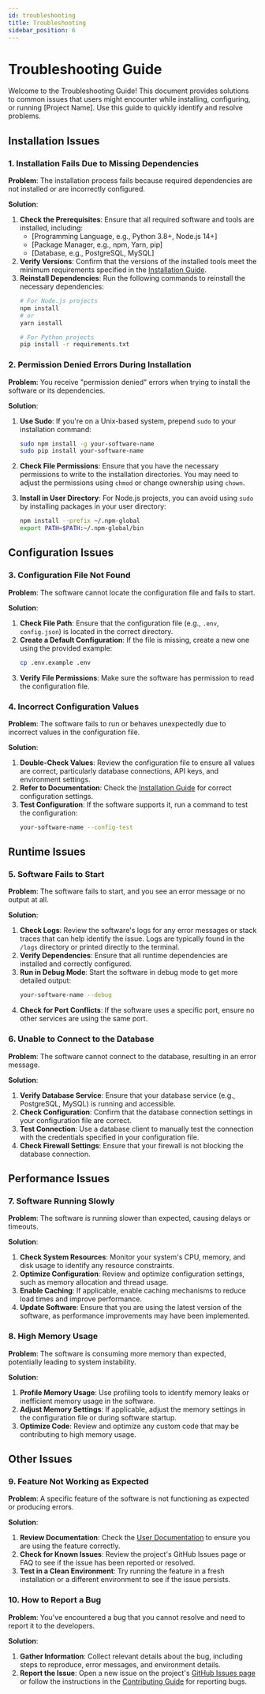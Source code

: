 ```yaml
---
id: troubleshooting
title: Troubleshooting
sidebar_position: 6
---
```


# Troubleshooting Guide

Welcome to the Troubleshooting Guide! This document provides solutions to common issues that users might encounter while installing, configuring, or running [Project Name]. Use this guide to quickly identify and resolve problems.

## Installation Issues

### 1. Installation Fails Due to Missing Dependencies

**Problem**: The installation process fails because required dependencies are not installed or are incorrectly configured.

**Solution**:
1. **Check the Prerequisites**: Ensure that all required software and tools are installed, including:
   - [Programming Language, e.g., Python 3.8+, Node.js 14+]
   - [Package Manager, e.g., npm, Yarn, pip]
   - [Database, e.g., PostgreSQL, MySQL]
2. **Verify Versions**: Confirm that the versions of the installed tools meet the minimum requirements specified in the [Installation Guide](/docs/user/installation.md).
3. **Reinstall Dependencies**: Run the following commands to reinstall the necessary dependencies:
   ```bash
   # For Node.js projects
   npm install
   # or
   yarn install

   # For Python projects
   pip install -r requirements.txt
   ```

### 2. Permission Denied Errors During Installation

**Problem**: You receive "permission denied" errors when trying to install the software or its dependencies.

**Solution**:
1. **Use Sudo**: If you're on a Unix-based system, prepend `sudo` to your installation command:
   ```bash
   sudo npm install -g your-software-name
   sudo pip install your-software-name
   ```
2. **Check File Permissions**: Ensure that you have the necessary permissions to write to the installation directories. You may need to adjust the permissions using `chmod` or change ownership using `chown`.

3. **Install in User Directory**: For Node.js projects, you can avoid using `sudo` by installing packages in your user directory:
   ```bash
   npm install --prefix ~/.npm-global
   export PATH=$PATH:~/.npm-global/bin
   ```

## Configuration Issues

### 3. Configuration File Not Found

**Problem**: The software cannot locate the configuration file and fails to start.

**Solution**:
1. **Check File Path**: Ensure that the configuration file (e.g., `.env`, `config.json`) is located in the correct directory.
2. **Create a Default Configuration**: If the file is missing, create a new one using the provided example:
   ```bash
   cp .env.example .env
   ```
3. **Verify File Permissions**: Make sure the software has permission to read the configuration file.

### 4. Incorrect Configuration Values

**Problem**: The software fails to run or behaves unexpectedly due to incorrect values in the configuration file.

**Solution**:
1. **Double-Check Values**: Review the configuration file to ensure all values are correct, particularly database connections, API keys, and environment settings.
2. **Refer to Documentation**: Check the [Installation Guide](/docs/user/installation.md) for correct configuration settings.
3. **Test Configuration**: If the software supports it, run a command to test the configuration:
   ```bash
   your-software-name --config-test
   ```

## Runtime Issues

### 5. Software Fails to Start

**Problem**: The software fails to start, and you see an error message or no output at all.

**Solution**:
1. **Check Logs**: Review the software's logs for any error messages or stack traces that can help identify the issue. Logs are typically found in the `/logs` directory or printed directly to the terminal.
2. **Verify Dependencies**: Ensure that all runtime dependencies are installed and correctly configured.
3. **Run in Debug Mode**: Start the software in debug mode to get more detailed output:
   ```bash
   your-software-name --debug
   ```
4. **Check for Port Conflicts**: If the software uses a specific port, ensure no other services are using the same port.

### 6. Unable to Connect to the Database

**Problem**: The software cannot connect to the database, resulting in an error message.

**Solution**:
1. **Verify Database Service**: Ensure that your database service (e.g., PostgreSQL, MySQL) is running and accessible.
2. **Check Configuration**: Confirm that the database connection settings in your configuration file are correct.
3. **Test Connection**: Use a database client to manually test the connection with the credentials specified in your configuration file.
4. **Check Firewall Settings**: Ensure that your firewall is not blocking the database connection.

## Performance Issues

### 7. Software Running Slowly

**Problem**: The software is running slower than expected, causing delays or timeouts.

**Solution**:
1. **Check System Resources**: Monitor your system's CPU, memory, and disk usage to identify any resource constraints.
2. **Optimize Configuration**: Review and optimize configuration settings, such as memory allocation and thread usage.
3. **Enable Caching**: If applicable, enable caching mechanisms to reduce load times and improve performance.
4. **Update Software**: Ensure that you are using the latest version of the software, as performance improvements may have been implemented.

### 8. High Memory Usage

**Problem**: The software is consuming more memory than expected, potentially leading to system instability.

**Solution**:
1. **Profile Memory Usage**: Use profiling tools to identify memory leaks or inefficient memory usage in the software.
2. **Adjust Memory Settings**: If applicable, adjust the memory settings in the configuration file or during software startup.
3. **Optimize Code**: Review and optimize any custom code that may be contributing to high memory usage.

## Other Issues

### 9. Feature Not Working as Expected

**Problem**: A specific feature of the software is not functioning as expected or producing errors.

**Solution**:
1. **Review Documentation**: Check the [User Documentation](/docs/user) to ensure you are using the feature correctly.
2. **Check for Known Issues**: Review the project's GitHub Issues page or FAQ to see if the issue has been reported or resolved.
3. **Test in a Clean Environment**: Try running the feature in a fresh installation or a different environment to see if the issue persists.

### 10. How to Report a Bug

**Problem**: You've encountered a bug that you cannot resolve and need to report it to the developers.

**Solution**:
1. **Gather Information**: Collect relevant details about the bug, including steps to reproduce, error messages, and environment details.
2. **Report the Issue**: Open a new issue on the project's [GitHub Issues page](#) or follow the instructions in the [Contributing Guide](/docs/contributing.md) for reporting bugs.
